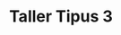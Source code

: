 ---
tag: tipus

title: 'Taller Tipus 3'

contingut: 'Blablablablbalabalbalablablab babalalablabal balablabla balablab'

---